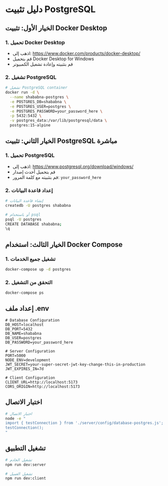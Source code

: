 # دليل تثبيت PostgreSQL

## الخيار الأول: تثبيت Docker Desktop

### 1. تحميل Docker Desktop

- اذهب إلى: https://www.docker.com/products/docker-desktop/
- قم بتحميل Docker Desktop for Windows
- قم بتثبيته وإعادة تشغيل الكمبيوتر

### 2. تشغيل PostgreSQL

```bash
# تشغيل PostgreSQL container
docker run -d \
  --name shababna-postgres \
  -e POSTGRES_DB=shababna \
  -e POSTGRES_USER=postgres \
  -e POSTGRES_PASSWORD=your_password_here \
  -p 5432:5432 \
  -v postgres_data:/var/lib/postgresql/data \
  postgres:15-alpine
```

## الخيار الثاني: تثبيت PostgreSQL مباشرة

### 1. تحميل PostgreSQL

- اذهب إلى: https://www.postgresql.org/download/windows/
- قم بتحميل أحدث إصدار
- قم بتثبيته مع كلمة المرور: `your_password_here`

### 2. إعداد قاعدة البيانات

```bash
# إنشاء قاعدة البيانات
createdb -U postgres shababna

# أو باستخدام psql
psql -U postgres
CREATE DATABASE shababna;
\q
```

## الخيار الثالث: استخدام Docker Compose

### 1. تشغيل جميع الخدمات

```bash
docker-compose up -d postgres
```

### 2. التحقق من التشغيل

```bash
docker-compose ps
```

## إعداد ملف .env

```env
# Database Configuration
DB_HOST=localhost
DB_PORT=5432
DB_NAME=shababna
DB_USER=postgres
DB_PASSWORD=your_password_here

# Server Configuration
PORT=5000
NODE_ENV=development
JWT_SECRET=your-super-secret-jwt-key-change-this-in-production
JWT_EXPIRES_IN=7d

# Client Configuration
CLIENT_URL=http://localhost:5173
CORS_ORIGIN=http://localhost:5173
```

## اختبار الاتصال

```bash
# اختبار الاتصال
node -e "
import { testConnection } from './server/config/database-postgres.js';
testConnection();
"
```

## تشغيل التطبيق

```bash
# تشغيل الخادم
npm run dev:server

# تشغيل العميل
npm run dev:client
```
